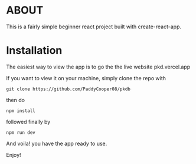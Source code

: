 # ABOUT

This is a fairly simple beginner react project built with create-react-app.

# Installation

The easiest way to view the app is to go the the live website pkd.vercel.app

If you want to view it on your machine, simply clone the repo with

```
git clone https://github.com/PaddyCooper08/pkdb
```

then do

```
npm install
```

followed finally by

```
npm run dev
```

And voila! you have the app ready to use.

Enjoy!
